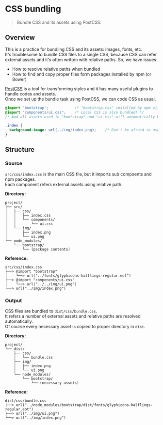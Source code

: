 # CSS bundling
> Bundle CSS and its assets using PostCSS.

## Overview
This is a practice for bundling CSS and its assets: images, fonts, etc.  
It's troublesome to bundle CSS files to a single CSS, because CSS can refer external assets and it's often written with relative paths.
So, we have issues:

- How to resolve relative paths when bundled
- How to find and copy proper files form packages installed by npm (or Bower)

[PostCSS](https://github.com/postcss/postcss) is a tool for transforming styles and it has many useful plugins to handle codes and assets.  
Once we set up the bundle task using PostCSS, we can code CSS as usual.

```css
@import "bootstrap";            /* "bootstrap.css" installed by npm will be bundled automatically! */
@import "components/ui.css";    /* Local CSS is also bundled! */
/* And all assets used in "bootstrap" and "ui.css" will automatically be copied to proper directory! */

.index {
  background-image: url(../img/index.png);    /* Don't be afraid to use relative path! */
}
```

## Structure
### Source
`src/css/index.css` is the main CSS file, but it imports sub compoents and npm packages.  
Each component refers external assets using relative path.

**Directory:**
```
project/
├── src/
│   ├── css/
│   │   ├── index.css
│   │   └── components/
│   │       └── ui.css
│   └── img/
│       ├── index.png
│       └── ui.png
└── node_modules/
    └── bootstrap/
        └── (package contents)
```

**Reference:**
```
src/css/index.css
├──> @import "bootstrap"
│    └──> url("../fonts/glyphicons-halflings-regular.eot")
├──> @import "components/ui.css"
│    └──> url("../../img/ui.png")
└──> url("../img/index.png")
```

### Output
CSS files are bundled to `dist/css/bundle.css`.  
It refers a number of external assets and relative paths are resolved automatically.  
Of course every necessary asset is copied to proper directory in `dist`.

**Directory:**
```
project/
└── dist/
    ├── css/
    │   └── bundle.css
    ├── img/
    │   ├── index.png
    │   └── ui.png
    └── node_modules/
        └── bootstrap/
            └── (necessary assets)
```

**Reference:**
```
dist/css/bundle.css
├──> url("../node_modules/bootstrap/dist/fonts/glyphicons-halflings-regular.eot")
├──> url("../img/ui.png")
└──> url("../img/index.png")
```
